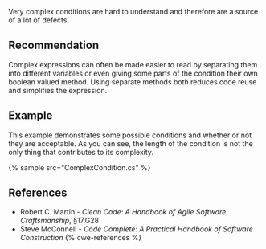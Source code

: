 Very complex conditions are hard to understand and therefore are a source of a lot of defects.


## Recommendation
Complex expressions can often be made easier to read by separating them into different variables or even giving some parts of the condition their own boolean valued method. Using separate methods both reduces code reuse and simplifies the expression.


## Example
This example demonstrates some possible conditions and whether or not they are acceptable. As you can see, the length of the condition is not the only thing that contributes to its complexity.

{% sample src="ComplexCondition.cs" %}

## References
* Robert C. Martin - *Clean Code: A Handbook of Agile Software Craftsmanship*, &sect;17.G28
* Steve McConnell - *Code Complete: A Practical Handbook of Software Construction*
{% cwe-references %}
